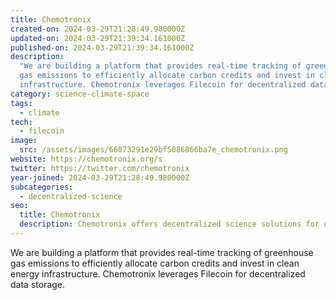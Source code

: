 ```yaml
---
title: Chemotronix
created-on: 2024-03-29T21:28:49.980000Z
updated-on: 2024-03-29T21:39:34.161000Z
published-on: 2024-03-29T21:39:34.161000Z
description:
  "We are building a platform that provides real-time tracking of greenhouse
  gas emissions to efficiently allocate carbon credits and invest in clean energy
  infrastructure. Chemotronix leverages Filecoin for decentralized data storage."
category: science-climate-space
tags:
  - climate
tech:
  - filecoin
image:
  src: /assets/images/66073291e29bf5086866ba7e_chemotronix.png
website: https://chemotronix.org/s
twitter: https://twitter.com/chemotronix
year-joined: 2024-03-29T21:28:49.980000Z
subcategories:
  - decentralized-science
seo:
  title: Chemotronix
  description: Chemotronix offers decentralized science solutions for data management.
---
```


We are building a platform that provides real-time tracking of greenhouse gas emissions to efficiently allocate carbon credits and invest in clean energy infrastructure. Chemotronix leverages Filecoin for decentralized data storage.
